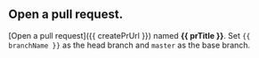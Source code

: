 ## Open a pull request. 

[Open a pull request]({{ createPrUrl }}) named **{{ prTitle }}**. Set `{{ branchName }}` as the head branch and `master` as the base branch.